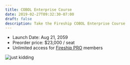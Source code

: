 ```yaml
---
title: COBOL Enterprise Course
date: 2019-02-27T09:32:30-07:00
draft: false
description: Take the Fireship COBOL Enterprise Course
---
```


- Launch Date: Aug 21, 2059
- Preorder price: $23,000 / seat 
- Unlimited access for [Fireship PRO](/pro) members

![just kidding](https://media2.giphy.com/media/26BRLGB7eWATEI1Ik/giphy.gif?cid=ecf05e47849e176ea461ac559d17cfde23c2b2adb36fcf16&rid=giphy.gif)

